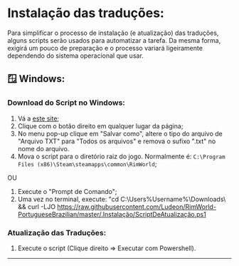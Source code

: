 # Instalação das traduções:
Para simplificar o processo de instalação (e atualização) das traduções, alguns scripts serão usados para automatizar a tarefa.
Da mesma forma, exigirá um pouco de preparação e o processo variará ligeiramente dependendo do sistema operacional que usar.

## 🪟 Windows:
### Download do Script no Windows:
1. Vá a [este site](https://raw.githubusercontent.com/Ludeon/RimWorld-PortugueseBrazilian/master/.Instalação/ScriptDeAtualização.ps1);
2. Clique com o botão direito em qualquer lugar da página;
3. No menu pop-up clique em "Salvar como", altere o tipo do arquivo de "Arquivo TXT" para "Todos os arquivos" e remova o sufixo ".txt" no nome do arquivo.
4. Mova o script para o diretório raiz do jogo. Normalmente é: `C:\Program Files (x86)\Steam\steamapps\common\RimWorld`;

OU

1. Execute o "Prompt de Comando";
2. Uma vez no terminal, execute: "cd C:\Users\%Username%\Downloads\ && curl -LJO https://raw.githubusercontent.com/Ludeon/RimWorld-PortugueseBrazilian/master/.Instalação/ScriptDeAtualização.ps1

### Atualização das Traduções:
1. Execute o script (Clique direito => Executar com Powershell).

---
